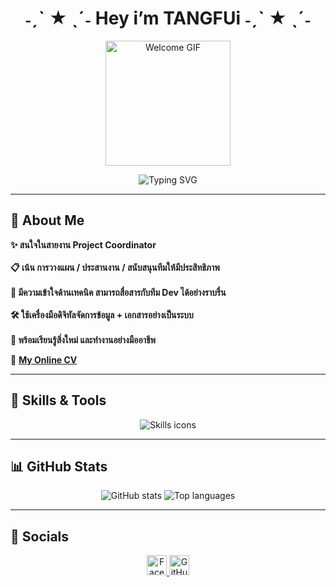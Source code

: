 <h1 align="center">˗ˏˋ ★ ˎˊ˗  Hey i’m <b>TANGFUi</b> ˗ˏˋ ★ ˎˊ˗</h1>

<p align="center">
  <img src="https://media.giphy.com/media/L1R1tvI9svkIWwpVYr/giphy.gif" alt="Welcome GIF" width="200" />
</p>

<p align="center">
  <img src="https://readme-typing-svg.demolab.com?font=Fira+Code&weight=bold&size=24&duration=3000&pause=800&color=F472B6&center=true&vCenter=true&width=480&lines=Planning+%E2%9C%85+;Supporting+Team+%F0%9F%A7%A9+;Connecting+People+%F0%9F%91%A9%E2%80%8D%F0%9F%91%A9%E2%80%8D%F0%9F%91%A9+;Digital+Tools+%2B+Tech+Friendly+%F0%9F%92%BB" alt="Typing SVG" />
</p>

---

## <b>🌷 About Me</b>

<b>✨ สนใจในสายงาน Project Coordinator</b><br>  
<b>📋 เน้น การวางแผน / ประสานงาน / สนับสนุนทีมให้มีประสิทธิภาพ</b><br>  
<b>🧠 มีความเข้าใจด้านเทคนิค สามารถสื่อสารกับทีม Dev ได้อย่างราบรื่น</b><br>  
<b>🛠 ใช้เครื่องมือดิจิทัลจัดการข้อมูล + เอกสารอย่างเป็นระบบ</b><br>  
<b>🎀 พร้อมเรียนรู้สิ่งใหม่ และทำงานอย่างมืออาชีพ</b>


📄 <b>[My Online CV](https://suwimolh-cv-profile.vercel.app/)</b>

---

## <b>💼 Skills & Tools</b>

<p align="center">
  <img src="https://skillicons.dev/icons?i=html,css,js,react,nextjs,tailwind,nodejs,php,mysql,supabase,figma,vscode,linux" alt="Skills icons" />
</p>

---

## <b>📊 GitHub Stats</b>

<p align="center">
  <img src="https://github-readme-stats.vercel.app/api?username=SuwiMoLh&show_icons=true&theme=tokyonight" alt="GitHub stats" />
  <img src="https://github-readme-stats.vercel.app/api/top-langs/?username=SuwiMoLh&layout=compact&theme=tokyonight" alt="Top languages" />
</p>

---

## <b>🌸 Socials</b>

<p align="center">
  <a href="https://www.facebook.com/SuwiMoLhz" target="_blank" rel="noreferrer">
    <img src="https://cdn-icons-png.flaticon.com/512/733/733547.png" width="32" height="32" alt="Facebook" />
  </a>
  <a href="https://github.com/SuwiMoLh" target="_blank" rel="noreferrer">
    <img src="https://cdn-icons-png.flaticon.com/512/733/733553.png" width="32" height="32" alt="GitHub" />
  </a>
</p>

